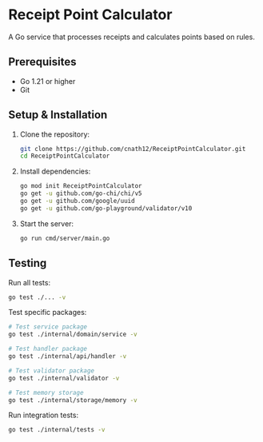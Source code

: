 # Receipt Point Calculator

A Go service that processes receipts and calculates points based on rules.

## Prerequisites

- Go 1.21 or higher
- Git

## Setup & Installation

1. Clone the repository:
   ```bash
   git clone https://github.com/cnath12/ReceiptPointCalculator.git
   cd ReceiptPointCalculator
   ```

2. Install dependencies:
   ```bash
   go mod init ReceiptPointCalculator
   go get -u github.com/go-chi/chi/v5
   go get -u github.com/google/uuid
   go get -u github.com/go-playground/validator/v10
   ```

3. Start the server:
   ```bash
   go run cmd/server/main.go
   ```

## Testing

Run all tests:
```bash
go test ./... -v
```

Test specific packages:
```bash
# Test service package
go test ./internal/domain/service -v

# Test handler package
go test ./internal/api/handler -v

# Test validator package
go test ./internal/validator -v

# Test memory storage
go test ./internal/storage/memory -v
```

Run integration tests:
```bash
go test ./internal/tests -v
```